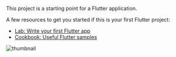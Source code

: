 This project is a starting point for a Flutter application.

A few resources to get you started if this is your first Flutter project:

- [Lab: Write your first Flutter app](https://flutter.dev/docs/get-started/codelab)
- [Cookbook: Useful Flutter samples](https://flutter.dev/docs/cookbook)

![thumbnail](https://user-images.githubusercontent.com/66157089/147815652-23cabdc1-a88d-4d11-873d-9da7e5915845.png)

